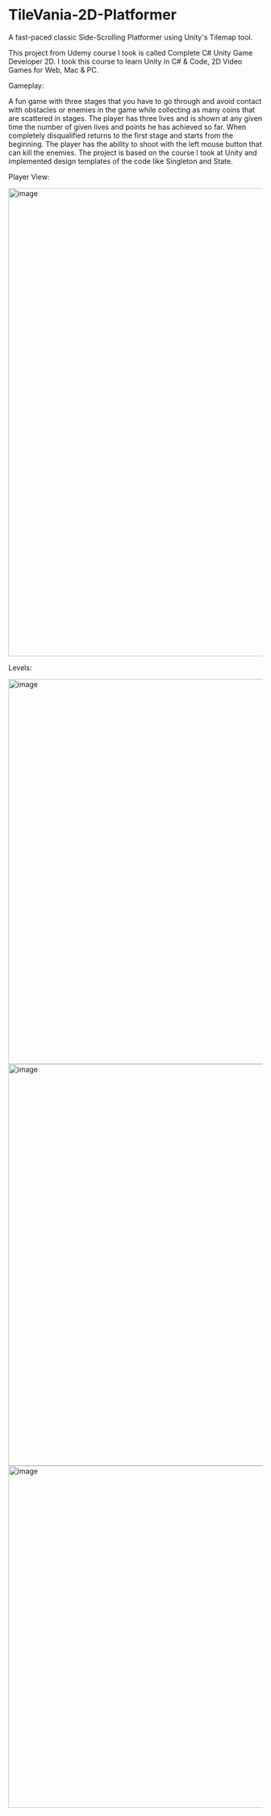 # TileVania-2D-Platformer
A fast-paced classic Side-Scrolling Platformer using Unity's Tilemap tool.


This project from Udemy course I took is called Complete C# Unity Game Developer 2D. I took this course to learn Unity in C# & Code, 2D Video Games for Web, Mac & PC.

Gameplay:

A fun game with three stages that you have to go through and avoid contact with obstacles or enemies in the game while collecting as many coins that are scattered in stages.
The player has three lives and is shown at any given time the number of given lives and points he has achieved so far.
When completely disqualified returns to the first stage and starts from the beginning.
The player has the ability to shoot with the left mouse button that can kill the enemies.
The project is based on the course I took at Unity and implemented design templates of the code like Singleton and State.


Player View:

<img width="929" alt="image" src="https://user-images.githubusercontent.com/92392940/155881953-61143747-32bd-487e-af74-4f734b509a25.png">


Levels:

<img width="764" alt="image" src="https://user-images.githubusercontent.com/92392940/155881963-e76aeb37-d3e4-495c-abf9-1dfeeba2b676.png">



<img width="797" alt="image" src="https://user-images.githubusercontent.com/92392940/155881974-c2b49b55-99f5-40be-9a2c-cb7aea5c1a82.png">



<img width="679" alt="image" src="https://user-images.githubusercontent.com/92392940/155881983-d9b48785-8385-4d21-aefe-ad3e642f47ec.png">

